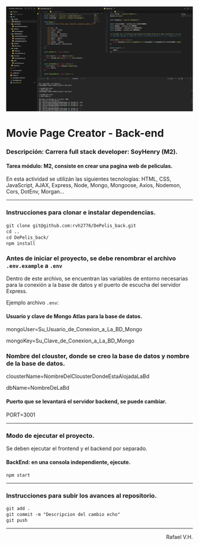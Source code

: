 <p align="center">
  <img src="/images/DePelisBack.png" alt="Vista del Portfolio">
</p>


# Movie Page Creator - Back-end

### Descripción: Carrera full stack developer: SoyHenry (M2).
#### Tarea módulo: M2, consiste en crear una pagina web de peliculas.

En esta actividad se utilizán las siguientes tecnologías: HTML, CSS, JavaScript, AJAX, Express, Node, Mongo, Mongoose, Axios, Nodemon, Cors, DotEnv, Morgan...

---

### Instrucciones para clonar e instalar dependencias.

```
git clone git@github.com:rvh2776/DePelis_back.git
cd ..
cd DePelis_back/
npm install
```

### Antes de iniciar el proyecto, se debe renombrar el archivo `.env.example` a `.env`
Dentro de este archivo, se encuentran las variables de entorno necesarias para la conexión a la base de datos y el puerto de escucha del servidor Express.

Ejemplo archivo `.env`:

#### Usuario y clave de Mongo Atlas para la base de datos.

mongoUser=Su_Usuario_de_Conexion_a_La_BD_Mongo

mongoKey=Su_Clave_de_Conexion_a_La_BD_Mongo

### Nombre del clouster, donde se creo la base de datos y nombre de la base de datos.

clousterName=NombreDelClousterDondeEstaAlojadaLaBd

dbName=NombreDeLaBd

#### Puerto que se levantará el servidor backend, se puede cambiar.

PORT=3001

---

### Modo de ejecutar el proyecto.

Se deben ejecutar el frontend y el backend por separado.

#### BackEnd: en una consola independiente, ejecute.
```
npm start
```

---

### Instrucciones para subir los avances al repositorio.

```
git add .
git commit -m "Descripcion del cambio echo"
git push
```

---

<p align="right">Rafael V.H.</p>